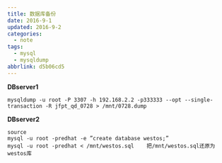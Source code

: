 ```yaml
---
title: 数据库备份
date: 2016-9-1
updated: 2016-9-2
categories:
  - note
tags:
  - mysql
  - mysqldump
abbrlink: d5b06cd5
---
```


**DBserver1**

    mysqldump -u root -P 3307 -h 192.168.2.2 -p333333 --opt --single-transaction -R jfpt_qd_0728 > /mnt/0728.dump

**DBserver2**


    source
    mysql -u root -predhat -e ”create database westos;”
    mysql -u root -predhat < /mnt/westos.sql    把/mnt/westos.sql还原为westos库
    
    